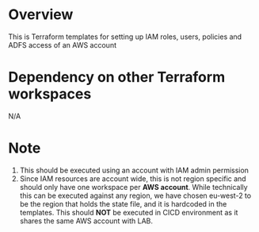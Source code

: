 # Overview

This is Terraform templates for setting up IAM roles, users, policies and ADFS access of an AWS account

# Dependency on other Terraform workspaces

N/A

# Note

1. This should be executed using an account with IAM admin permission
2. Since IAM resources are account wide, this is not region specific and should only have one workspace per **AWS account**. While technically this can be executed against any region, we have chosen eu-west-2 to be the region that holds the state file, and it is hardcoded in the templates.  This should **NOT** be executed in CICD environment as it shares the same AWS account with LAB.
